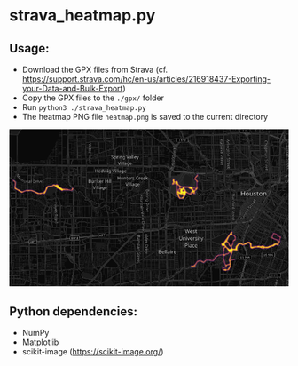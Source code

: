 # strava_heatmap.py

## Usage:

* Download the GPX files from Strava (cf. https://support.strava.com/hc/en-us/articles/216918437-Exporting-your-Data-and-Bulk-Export)
* Copy the GPX files to the `./gpx/` folder
* Run `python3 ./strava_heatmap.py`
* The heatmap PNG file `heatmap.png` is saved to the current directory

![heatmap.png](heatmap.png)

## Python dependencies:

* NumPy
* Matplotlib
* scikit-image (https://scikit-image.org/)
